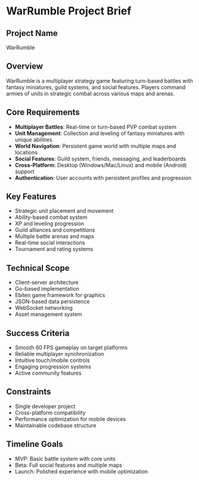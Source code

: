 # WarRumble Project Brief

## Project Name
WarRumble

## Overview
WarRumble is a multiplayer strategy game featuring turn-based battles with fantasy miniatures, guild systems, and social features. Players command armies of units in strategic combat across various maps and arenas.

## Core Requirements
- **Multiplayer Battles**: Real-time or turn-based PVP combat system
- **Unit Management**: Collection and leveling of fantasy miniatures with unique abilities
- **World Navigation**: Persistent game world with multiple maps and locations
- **Social Features**: Guild system, friends, messaging, and leaderboards
- **Cross-Platform**: Desktop (Windows/Mac/Linux) and mobile (Android) support
- **Authentication**: User accounts with persistent profiles and progression

## Key Features
- Strategic unit placement and movement
- Ability-based combat system
- XP and leveling progression
- Guild alliances and competitions
- Multiple battle arenas and maps
- Real-time social interactions
- Tournament and rating systems

## Technical Scope
- Client-server architecture
- Go-based implementation
- Ebiten game framework for graphics
- JSON-based data persistence
- WebSocket networking
- Asset management system

## Success Criteria
- Smooth 60 FPS gameplay on target platforms
- Reliable multiplayer synchronization
- Intuitive touch/mobile controls
- Engaging progression systems
- Active community features

## Constraints
- Single developer project
- Cross-platform compatibility
- Performance optimization for mobile devices
- Maintainable codebase structure

## Timeline Goals
- MVP: Basic battle system with core units
- Beta: Full social features and multiple maps
- Launch: Polished experience with mobile optimization
